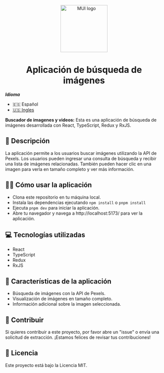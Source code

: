 <p align="center">
  <a href="#" rel="noopener" target="_blank"><img width="150" src="https://s3.us-west-2.amazonaws.com/secure.notion-static.com/fd16a5b4-a345-428b-8b98-e9159ed2bbad/logo_images.png?X-Amz-Algorithm=AWS4-HMAC-SHA256&X-Amz-Content-Sha256=UNSIGNED-PAYLOAD&X-Amz-Credential=AKIAT73L2G45EIPT3X45%2F20230223%2Fus-west-2%2Fs3%2Faws4_request&X-Amz-Date=20230223T143752Z&X-Amz-Expires=86400&X-Amz-Signature=562b22d55f66cdc7413b149718fb2d3fd5121b97c931e82293b2868d3508e013&X-Amz-SignedHeaders=host&response-content-disposition=filename%3D%22logo_images.png%22&x-id=GetObject" alt="MUI logo"></a>
</p>

<h1 align="center">Aplicación de búsqueda de imágenes</h1>

**_Idioma_**

- 🇪🇸 Español
- [🇺🇸 Ingles](https://github.com/wdavidcalsin/mui-theme-pack)

**Buscador de imagenes y videos:** Esta es una aplicación de búsqueda de imágenes desarrollada con React, TypeScript, Redux y RxJS.

## 📝 Descripción

La aplicación permite a los usuarios buscar imágenes utilizando la API de Pexels. Los usuarios pueden ingresar una consulta de búsqueda y recibir una lista de imágenes relacionadas. También pueden hacer clic en una imagen para verla en tamaño completo y ver más información.

## 👨‍💻 Cómo usar la aplicación

- Clona este repositorio en tu máquina local.
- Instala las dependencias ejecutando `npm install` o `pnpm install`
- Ejecuta `pnpm dev` para iniciar la aplicación.
- Abre tu navegador y navega a http://localhost:5173/ para ver la aplicación.

## 💻 Tecnologías utilizadas

- React
- TypeScript
- Redux
- RxJS

## 🌟 Características de la aplicación

- Búsqueda de imágenes con la API de Pexels.
- Visualización de imágenes en tamaño completo.
- Información adicional sobre la imagen seleccionada.

## 🤝 Contribuir

Si quieres contribuir a este proyecto, por favor abre un "issue" o envía una solicitud de extracción. ¡Estamos felices de revisar tus contribuciones!

## 📄 Licencia

Este proyecto está bajo la Licencia MIT.
